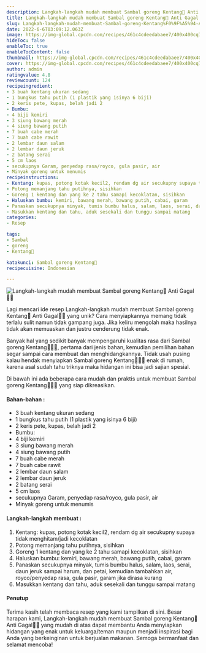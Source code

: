 ```yaml
---
description: Langkah-langkah mudah membuat Sambal goreng Kentang🥔 Anti Gagal"
title: Langkah-langkah mudah membuat Sambal goreng Kentang🥔 Anti Gagal
slug: Langkah-langkah-mudah-membuat-Sambal-goreng-Kentang%F0%9F%A5%94-Anti-Gagal
date: 2022-6-6T03:09:12.063Z
image: https://img-global.cpcdn.com/recipes/461c4cdeedabaee7/400x400cq70/photo.jpg
hideToc: false
enableToc: true
enableTocContent: false
thumbnail: https://img-global.cpcdn.com/recipes/461c4cdeedabaee7/400x400cq70/photo.jpg
cover: https://img-global.cpcdn.com/recipes/461c4cdeedabaee7/400x400cq70/photo.jpg
author: admin
ratingvalue: 4.8
reviewcount: 124
recipeingredient:
- 3 buah kentang ukuran sedang
- 1 bungkus tahu putih (1 plastik yang isinya 6 biji)
- 2 keris pete, kupas, belah jadi 2
- Bumbu:
- 4 biji kemiri
- 3 siung bawang merah
- 4 siung bawang putih
- 7 buah cabe merah
- 7 buah cabe rawit
- 2 lembar daun salam
- 2 lembar daun jeruk
- 2 batang serai
- 5 cm laos
- secukupnya Garam, penyedap rasa/royco, gula pasir, air
- Minyak goreng untuk menumis
recipeinstructions:
- Kentang: kupas, potong kotak kecil2, rendam dg air secukupny supaya tidak menghitam/jadi kecoklatan
- Potong memanjang tahu putihnya, sisihkan
- Goreng 1 kentang dan yang ke 2 tahu samapi kecoklatan, sisihkan
- Haluskan bumbu: kemiri, bawang merah, bawang putih, cabai, garam
- Panaskan secukupnya minyak, tumis bumbu halus, salam, laos, serai, daun jeruk sampai harum, dan petai, kemudian tambahkan air, royco/penyedap rasa, gula pasir, garam jika dirasa kurang
- Masukkan kentang dan tahu, aduk sesekali dan tunggu sampai matang
categories:
- Resep

tags:
- Sambal
- goreng
- Kentang🥔

katakunci: Sambal goreng Kentang🥔
recipecuisine: Indonesian

---
```


![Langkah-langkah mudah membuat Sambal goreng Kentang🥔 Anti Gagal👩‍🍳](https://img-global.cpcdn.com/recipes/461c4cdeedabaee7/400x400cq70/photo.jpg)

Lagi mencari ide resep Langkah-langkah mudah membuat Sambal goreng Kentang🥔 Anti Gagal👩‍🍳 yang unik? Cara menyiapkannya memang tidak terlalu sulit namun tidak gampang juga. Jika keliru mengolah maka hasilnya tidak akan memuaskan dan justru cenderung tidak enak.

Banyak hal yang sedikit banyak mempengaruhi kualitas rasa dari Sambal goreng Kentang🥔👩‍🍳, pertama dari jenis bahan, kemudian pemilihan bahan segar sampai cara membuat dan menghidangkannya. Tidak usah pusing kalau hendak menyiapkan Sambal goreng Kentang🥔👩‍🍳 enak di rumah, karena asal sudah tahu triknya maka hidangan ini bisa jadi sajian spesial.

Di bawah ini ada beberapa cara mudah dan praktis untuk membuat Sambal goreng Kentang🥔👩‍🍳 yang siap dikreasikan.

<!--inarticleads1-->

#### Bahan-bahan :

- 3 buah kentang ukuran sedang
- 1 bungkus tahu putih (1 plastik yang isinya 6 biji)
- 2 keris pete, kupas, belah jadi 2
- Bumbu:
- 4 biji kemiri
- 3 siung bawang merah
- 4 siung bawang putih
- 7 buah cabe merah
- 7 buah cabe rawit
- 2 lembar daun salam
- 2 lembar daun jeruk
- 2 batang serai
- 5 cm laos
- secukupnya Garam, penyedap rasa/royco, gula pasir, air
- Minyak goreng untuk menumis

<!--inarticleads2-->

#### Langkah-langkah membuat :

1. Kentang: kupas, potong kotak kecil2, rendam dg air secukupny supaya tidak menghitam/jadi kecoklatan
1. Potong memanjang tahu putihnya, sisihkan
1. Goreng 1 kentang dan yang ke 2 tahu samapi kecoklatan, sisihkan
1. Haluskan bumbu: kemiri, bawang merah, bawang putih, cabai, garam
1. Panaskan secukupnya minyak, tumis bumbu halus, salam, laos, serai, daun jeruk sampai harum, dan petai, kemudian tambahkan air, royco/penyedap rasa, gula pasir, garam jika dirasa kurang
1. Masukkan kentang dan tahu, aduk sesekali dan tunggu sampai matang

#### Penutup

Terima kasih telah membaca resep yang kami tampilkan di sini. Besar harapan kami, Langkah-langkah mudah membuat Sambal goreng Kentang🥔 Anti Gagal👩‍🍳 yang mudah di atas dapat membantu Anda menyiapkan hidangan yang enak untuk keluarga/teman maupun menjadi inspirasi bagi Anda yang berkeinginan untuk berjualan makanan. Semoga bermanfaat dan selamat mencoba!